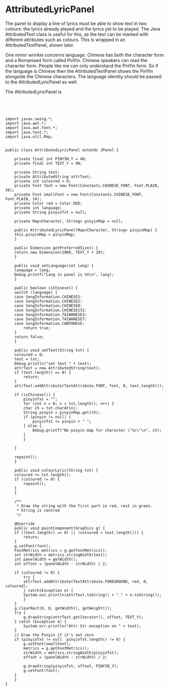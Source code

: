 #  AttributedLyricPanel 

The panel to display a line of lyrics must be able
      to show text in two colours: the lyrics already played
      and the lyrics yet to be played. The Java AttributedText
      class is useful for this, as the text can be marked with
      different attributes such as colours. This is wrapped in
      an AttributedTextPanel, shown later.

One minor wrinkle concerns language. Chinese has both the
      character form and a Romanised form called PinYin.
      Chinese speakers can read the character form. People
      like me can only understand the PinYin form.
      So if the language is Chinese then the AttributedTextPanel
      shows the PinYin alongside the Chinese characters.
      The language identity should be passed to the 
      AttributedLyricPanel as well.

The AttributedLyricPanel is
```




import javax.swing.*;
import java.awt.*;
import java.awt.font.*;
import java.text.*;
import java.util.Map;


public class AttributedLyricPanel extends JPanel {

    private final int PINYIN_Y = 40;
    private final int TEXT_Y = 90;

    private String text;
    private AttributedString attrText;
    private int coloured = 0;
    private Font font = new Font(Constants.CHINESE_FONT, Font.PLAIN, 36);
    private Font smallFont = new Font(Constants.CHINESE_FONT, Font.PLAIN, 24);
    private Color red = Color.RED;
    private int language;
    private String pinyinTxt = null;

    private Map<Character, String> pinyinMap = null;

    public AttributedLyricPanel(Map<Character, String> pinyinMap) {
	this.pinyinMap = pinyinMap;
    }

    public Dimension getPreferredSize() {
	return new Dimension(1000, TEXT_Y + 20);
    }

    public void setLanguage(int lang) {
	language = lang;
	Debug.printf("Lang in panel is %X\n", lang);
    }
	
    public boolean isChinese() {
	switch (language) {
	case SongInformation.CHINESE1:
	case SongInformation.CHINESE2:
	case SongInformation.CHINESE8:
	case SongInformation.CHINESE131:
	case SongInformation.TAIWANESE3:
	case SongInformation.TAIWANESE7:
	case SongInformation.CANTONESE:
	    return true;
	}
	return false;
    }

    public void setText(String txt) {
	coloured = 0;
	text = txt;
	Debug.println("set text " + text);
	attrText = new AttributedString(text);
	if (text.length() == 0) {
	    return;
	}
	attrText.addAttribute(TextAttribute.FONT, font, 0, text.length());

	if (isChinese()) {
	    pinyinTxt = "";
	    for (int n = 0; n < txt.length(); n++) {
		char ch = txt.charAt(n);
		String pinyin = pinyinMap.get(ch);
		if (pinyin != null) {
		    pinyinTxt += pinyin + " ";
		} else {
		    Debug.printf("No pinyin map for character \"%c\"\n", ch);
		}
	    }
		
	}

	repaint();
    }
	
    public void colourLyric(String txt) {
	coloured += txt.length();
	if (coloured != 0) {
	    repaint();
	}
    }
	
    /**
     * Draw the string with the first part in red, rest in green.
     * String is centred
     */
	 
    @Override
    public void paintComponent(Graphics g) {
	if ((text.length() == 0) || (coloured > text.length())) {
	    return;
	}
	g.setFont(font);
	FontMetrics metrics = g.getFontMetrics();
	int strWidth = metrics.stringWidth(text);
	int panelWidth = getWidth();
	int offset = (panelWidth - strWidth) / 2;

	if (coloured != 0) {
	    try {
		attrText.addAttribute(TextAttribute.FOREGROUND, red, 0, coloured);
	    } catch(Exception e) {
		System.out.println(attrText.toString() + " " + e.toString());
	    }
	}
	g.clearRect(0, 0, getWidth(), getHeight());
	try {
	    g.drawString(attrText.getIterator(), offset, TEXT_Y); 
	} catch (Exception e) {
	    System.err.println("Attr Str exception on " + text);
	}
	// Draw the Pinyin if it's not zero
	if (pinyinTxt != null  pinyinTxt.length() != 0) {
	    g.setFont(smallFont);
	    metrics = g.getFontMetrics();
	    strWidth = metrics.stringWidth(pinyinTxt);
	    offset = (panelWidth - strWidth) / 2;

	    g.drawString(pinyinTxt, offset, PINYIN_Y);
	    g.setFont(font);
	}
    }
}
```


